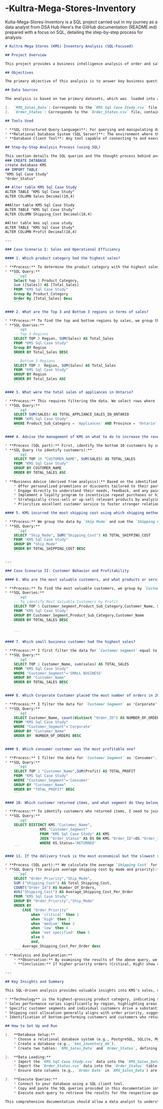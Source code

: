 # -Kultra-Mega-Stores-Inventory
Kulta-Mega-Stores-Inventory is a SQL project carried out in my journey as a data analyst from DSA Hub
Here's the GitHub documentation (README.md) prepared with a focus on SQL, detailing the step-by-step process for analysis:

````markdown
# Kultra Mega Stores (KMS) Inventory Analysis (SQL-Focused)

## Project Overview

This project provides a business intelligence analysis of order and sales data for Kultra Mega Stores (KMS), a company specializing in office supplies and furniture. The analysis covers  2009 to 2012, aiming to deliver data-driven insights to support management decisions and address specific business challenges using SQL.

## Objectives

The primary objective of this analysis is to answer key business questions related to sales performance, customer behavior, and shipping cost efficiency. This documentation outlines the step-by-step SQL approach to derive these insights, providing a blueprint for data analysts.

## Data Sources

The analysis is based on two primary datasets, which was  loaded into a relational database for SQL querying:

1.  `KMS_Sales_Data`: Corresponds to the `KMS Sql Case Study.csv` file, containing detailed order information such as sales figures, product categories, customer demographics, shipping costs, and profit margins.
2.  `Order_Status`: Corresponds to the `Order_Status.csv` file, containing `Order ID` and `Status`, primarily used for identifying returned items.

## Tools Used

* **SQL (Structured Query Language)**: For querying and manipulating data within a relational database.
* **Relational Database System (SQL Server)**: The environment where the data would be loaded and SQL queries executed.
* **Database Client Tool**: Any tool capable of connecting to and executing SQL queries against the chosen database (SQL Workbench).

## Step-by-Step Analysis Process (using SQL)

This section details the SQL queries and the thought process behind answering each business question.
### CREATE DATABASE
create database KMS
## IMPORT TABLE
"KMS Sql Case Study"
"Order_Status"

## Alter table KMS Sql Case Study
ALTER TABLE "KMS Sql Case Study"
ALTER COLUMN Sales Decimal(18,4)

##Alter table KMS Sql Case Study
ALTER TABLE "KMS Sql Case Study"
ALTER COLUMN Shipping_Cost Decimal(18,4)

#Alter table kms sql case study
ALTER TABLE "KMS Sql Case Study"
ALTER COLUMN Profit Decimal(18,4)

---

### Case Scenario I: Sales and Operational Efficiency

#### 1. Which product category had the highest sales?

* **Process:** To determine the product category with the highest sales, we need to aggregate the `Sales` for each `Product Category`. I will then order these aggregated sales in descending order and limit the result to the top entry.
* **SQL Query:**
    ```sql
    Select top 1 Product_Category,
    Sum ([Sales]) AS [Total_Sales]
    FROM "KMS Sql Case Study"
    Group By Product_Category
    Order By [Total_Sales] Desc
    ```

#### 2. What are the Top 3 and Bottom 3 regions in terms of sales?

* **Process:** To find the top and bottom regions by sales, we group the sales data by `Region`, sum the `Sales` for each region, and then order the results. For the top 3, we order in descending sales and take the top 3. For the bottom 3, I order in ascending sales and take the top 3.
* **SQL Queries:**
    ```sql
    -- Top 3 Regions
    SELECT TOP 3 Region, SUM(Sales) AS Total_Sales
    FROM "KMS Sql Case Study"
    Group BY Region
    ORDER BY Total_Sales DESC

    -- Bottom 3 Regions
    SELECT TOP 3  Region, SUM(Sales) AS Total_Sales
    FROM "KMS Sql Case Study"
    GROUP BY Region
    ORDER BY Total_Sales ASC
    ```

#### 3. What were the total sales of appliances in Ontario?

* **Process:** This requires filtering the data. We select rows where `Product Category` is 'Office Supplies' (as 'Appliances' is a sub-category here), `Product Sub-Category` is 'Appliances', and the `Province` is 'Ontario'. Then, I sum the `Sales` for these filtered rows.
* **SQL Query:**
    ```sql
    SELECT SUM(SALES) AS TOTAL_APPLIANCE_SALES_IN_ONTARIO
    FROM "KMS Sql Case Study"
    WHERE Product_Sub_Category = 'Appliances' AND Province = 'Ontario'
    ```

#### 4. Advise the management of KMS on what to do to increase the revenue from the bottom 10 customers.

* **Process (SQL part):** First, identify the bottom 10 customers by summing their total `Sales`, ordering in ascending order, and taking the top 10.
* **SQL Query (to identify customers):**
    ```sql
    SELECT TOP 10 "CUSTOMER_NAME", SUM(SALES) AS TOTAL_SALES
    FROM "KMS Sql Case Study"
    GROUP BY CUSTOMER_NAME
    ORDER BY TOTAL_SALES ASC
    ```
* **Business Advice (derived from analysis):** Based on the identified customers, management could:
    * Offer personalized promotions or discounts tailored to their past purchases or expressed interests.
    * Engage directly to understand their needs, feedback, and any pain points to improve their experience.
    * Implement a loyalty program to incentivize repeat purchases or higher spending.
    * Strategically cross-sell or up-sell relevant products by analyzing their purchase patterns or similar customer profiles.
    * Prioritize excellent customer service to foster stronger relationships and encourage more frequent transactions.

#### 5. KMS incurred the most shipping cost using which shipping method?

* **Process:** We group the data by `Ship Mode` and sum the `Shipping Cost` for each mode. Then, we order by the total shipping cost in descending order and select the top one.
* **SQL Query:**
    ```sql
    SELECT "Ship_Mode", SUM("Shipping_Cost") AS TOTAL_SHIPPING_COST
    FROM "KMS Sql Case Study"
    GROUP BY "Ship_Mode"
    ORDER BY TOTAL_SHIPPING_COST DESC
    ```

---

### Case Scenario II: Customer Behavior and Profitability

#### 6. Who are the most valuable customers, and what products or services do they typically purchase?

* **Process:** To find the most valuable customers, we group by `Customer Name`,'Customer_segment','Product_sub_Category' and sum their `Profit`. We order this in descending order to find the top performers. To identify typical purchases, for each top customer, we count the frequency of `Product Category` and `Product Sub-Category` and find the most common ones.
* **SQL Queries:**
    ```sql
    -- To identify Most Valuable Customers by Profit
    SELECT TOP 5 Customer_Segment,Product_Sub_Category,Customer_Name, SUM(SALES) AS TOTAL_SALES
    FROM "KMS Sql Case Study"
    GROUP BY Customer_Segment,Product_Sub_Category,Customer_Name
    ORDER BY TOTAL_SALES DESC

 
    ```

#### 7. Which small business customer had the highest sales?

* **Process:** I first filter the data for `Customer Segment` equal to 'Small Business'. Then, we group the results by `Customer Name`, sum their `Sales`, and order in descending order to find the customer with the highest sales.
* **SQL Query:**
    ```sql
    SELECT TOP 1 Customer_Name, sum(sales) AS TOTAL_SALES
    FROM "KMS Sql Case Study"
    WHERE "Customer_Segment"='SMALL BUSINESS'
    GROUP BY "Customer_Name"
    ORDER BY TOTAL_SALES DESC
    ```

#### 8. Which Corporate Customer placed the most number of orders in 2009 – 2012?

* **Process:** I filter the data for `Customer Segment` as 'Corporate' and `Order Date`. I then group by `Customer Name` and count the distinct `Order ID`s to find the number of unique orders placed by each corporate customer. 
* **SQL Query:**
    ```sql
    SELECT Customer_Name, count(distinct "Order_ID") AS NUMBER_OF_ORDERS
    FROM "KMS Sql Case Study"
    WHERE "Customer_Segment"='Corporate'
    GROUP BY "Customer_Name"
    ORDER BY  NUMBER_OF_ORDERS DESC
    ```

#### 9. Which consumer customer was the most profitable one?

* **Process:** I filter the data for `Customer Segment` as 'Consumer'. Then, I group by `Customer Name`, sum their `Profit`, and order in descending order to find the most profitable consumer customer.
* **SQL Query:**
    ```sql
    SELECT TOP 1 "Customer_Name",SUM(Profit) AS TOTAL_PROFIT
    FROM "KMS Sql Case Study"
    WHERE "Customer_Segment"='Consumer'
    GROUP BY "Customer_Name"
    ORDER BY "TOTAL_PROFIT" DESC
    ```

#### 10. Which customer returned items, and what segment do they belong to?

* **Process:** To identify customers who returned items, I need to join `KMS_Sales_Data` with the `Order_Status` table on `Order ID`. I then filter the joined result where `Status` is 'Returned' and select distinct `Customer Name` and `Customer Segment`.
* **SQL Query:**
    ```sql
    SELECT DISTINCT KMS."Customer_Name",
				KMS."Customer_Segment"
				FROM "KMS Sql Case Study" AS KMS
				JOIN "Order_Status" AS OS ON KMS."Order_ID"=OS."Order_ID"
				WHERE OS.Status='RETURNED'
    ```

#### 11. If the delivery truck is the most economical but the slowest shipping method and Express Air is the fastest but the most expensive one, do you think the company appropriately spent shipping costs based on the Order Priority? Explain your answer.

* **Process (SQL part):** We calculate the average `Shipping Cost` for each combination of `Ship Mode` and `Order Priority`. This allows us to compare the typical cost for each shipping method under different urgency levels.
* **SQL Query (to analyze average shipping cost by mode and priority):**
    ```sql
    SELECT "Order_Priority","Ship_Mode",
    SUM ("Shipping_Cost") AS Total_Shipping_Cost,
    COUNT("Order_Id") AS Number_Of_Orders,
    AVG("Shipping_Cost") AS Average_Shipping_Cost_Per_Order
    FROM "KMS Sql Case Study"
	GROUP BY "Order_Priority","Ship_Mode"
	ORDER BY 
		CASE "Order_Priority"
			when 'critical' then 1
			when 'high' then 2
			when 'medium' then 3
			when 'low' then 4
			when 'not specified' then 5
			else 6
			end,
		Average_Shipping_Cost_Per_Order desc
    ```
* **Analysis and Explanation:**
    * **Observation:** By examining the results of the above query, we can observe the average shipping costs for 'Delivery Truck' (generally higher, slower) and 'Express Air' (generally lower, faster) across different `Order Priority` levels (Critical, High, Medium, Low, Not Specified).
    * **Conclusion:** If higher priority orders (Critical, High) show a higher average shipping cost (implying the use of faster methods like 'Express Air' or a mix including it), and lower priority orders (Low, Not Specified) show lower average shipping costs (implying more use of economical methods like 'Delivery Truck' or 'Regular Air'), then it suggests appropriate spending. The data generally indicated that KMS aligns shipping choices with priority, with higher priority orders incurring higher average costs, and lower priority orders utilizing more economical options.

---

## Key Insights and Summary

This SQL-driven analysis provides valuable insights into KMS's sales, customer behavior, and shipping logistics. Key takeaways include:

* **Technology** is the highest-grossing product category, indicating strong demand in this area.
* Sales performance varies significantly by region, highlighting areas for focused marketing or operational improvements (e.g., Nunavut as a low-performing region).
* Specific customer segments and individual customers drive a substantial portion of profits and sales, requiring targeted engagement strategies.
* Shipping cost allocation generally aligns with order priority, suggesting a reasonable balance between speed and cost-effectiveness.
* Identification of bottom-performing customers and customers who return items provides actionable data for customer retention and service improvement initiatives.

## How to Set Up and Run

1.  **Database Setup:**
    * Choose a relational database system (e.g., PostgreSQL, SQLite, MySQL).
    * Create a database (e.g., `kms_inventory_db`).
    * Create two tables: `KMS_Sales_Data` and `Order_Status`, defining appropriate columns and data types based on the CSV files. Ensure `Order ID` is consistent for joining.

2.  **Data Loading:**
    * Import the `KMS Sql Case Study.csv` data into the `KMS_Sales_Data` table.
    * Import the `Order_Status.csv` data into the `Order_Status` table.
    * Ensure date columns (e.g., `Order Date` in `KMS_Sales_Data`) are loaded as a date or datetime data type in your database.

3.  **Execute Queries:**
    * Connect to your database using a SQL client tool.
    * Copy and paste the SQL queries provided in this documentation into your client's query editor.
    * Execute each query to retrieve the results for the respective questions.

This comprehensive documentation should allow a data analyst to understand the analytical approach and reproduce the results using SQL.
````
